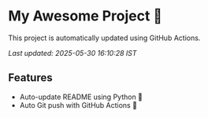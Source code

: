 # My Awesome Project 🚀

This project is automatically updated using GitHub Actions.

_Last updated: 2025-05-30 16:10:28 IST_

## Features
- Auto-update README using Python 🐍
- Auto Git push with GitHub Actions 🤖
